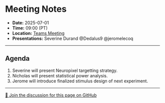 # Meeting Notes
- **Date:** 2025-07-01
- **Time:** 09:00 (PT)
- **Location:** [Teams Meeting](https://teams.microsoft.com/l/meetup-join/19%3ameeting_Y2Q3MDViNGMtOTIwMC00ZjMzLTk3MjMtYWU3MDhiMzZjYmM1%40thread.v2/0?context=%7b%22Tid%22%3a%2232669cd6-737f-4b39-8bdd-d6951120d3fc%22%2c%22Oid%22%3a%229396d18b-b5cf-4bed-98a0-1cfb7dc82663%22%7d)
- **Presentations:** Severine Durand @Dedalus9 @jeromelecoq
  
---

## Agenda

1. Severine will present Neuropixel targetting strategy.
2. Nicholas will present statistical power analysis.
3. Jerome will introduce finalized stimulus design of next experiment.
   

<!-- DISCUSSION_LINK_START -->
<div class="discussion-link">
    <hr>
    <p>
        <a href="https://github.com/AllenNeuralDynamics/openscope-community-predictive-processing/discussions/98" target="_blank">
            💬 Join the discussion for this page on GitHub
        </a>
    </p>
</div>
<!-- DISCUSSION_LINK_END -->
